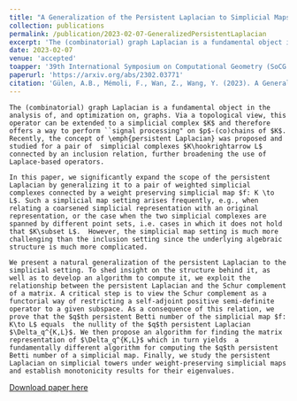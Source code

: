 ```yaml
---
title: "A Generalization of the Persistent Laplacian to Simplicial Maps"
collection: publications
permalink: /publication/2023-02-07-GeneralizedPersistentLaplacian
excerpt: 'The (combinatorial) graph Laplacian is a fundamental object in the analysis of, and optimization on, graphs. Via a topological view, this operator can be extended to a simplicial complex $K$ and therefore offers a way to perform ``signal processing" on $p$-(co)chains of $K$.  Recently, the concept of \emph{persistent Laplacian} was proposed and studied for a pair of  simplicial complexes $K\hookrightarrow L$ connected by an inclusion relation, further broadening the use of Laplace-based operators. In this paper, we significantly expand the scope of the persistent Laplacian by generalizing it to a pair of weighted simplicial complexes connected by a weight preserving simplicial map $f: K \to L$. Such a simplicial map setting arises frequently, e.g., when relating a coarsened simplicial representation with an original representation, or the case when the two simplicial complexes are spanned by different point sets, i.e. cases in which it does not hold that $K\subset L$.  However, the simplicial map setting is much more challenging than the inclusion setting since the underlying algebraic structure is much more complicated.'
date: 2023-02-07
venue: 'accepted'
toapper: '39th International Symposium on Computational Geometry (SoCG 2023).'
paperurl: 'https://arxiv.org/abs/2302.03771'
citation: 'Gülen, A.B., Mémoli, F., Wan, Z., Wang, Y. (2023). A Generalization of the Persistent Laplacian to Simplicial Maps. <i>arXiv preprint</i>. arXiv:2302.03771.'
---
```

    The (combinatorial) graph Laplacian is a fundamental object in the analysis of, and optimization on, graphs. Via a topological view, this operator can be extended to a simplicial complex $K$ and therefore offers a way to perform ``signal processing" on $p$-(co)chains of $K$.  Recently, the concept of \emph{persistent Laplacian} was proposed and studied for a pair of  simplicial complexes $K\hookrightarrow L$ connected by an inclusion relation, further broadening the use of Laplace-based operators. 
    
    In this paper, we significantly expand the scope of the persistent Laplacian by generalizing it to a pair of weighted simplicial complexes connected by a weight preserving simplicial map $f: K \to L$. Such a simplicial map setting arises frequently, e.g., when relating a coarsened simplicial representation with an original representation, or the case when the two simplicial complexes are spanned by different point sets, i.e. cases in which it does not hold that $K\subset L$.  However, the simplicial map setting is much more challenging than the inclusion setting since the underlying algebraic structure is much more complicated.

    We present a natural generalization of the persistent Laplacian to the simplicial setting. To shed insight on the structure behind it, as well as to develop an algorithm to compute it, we exploit the relationship between the persistent Laplacian and the Schur complement of a matrix. A critical step is to view the Schur complement as a functorial way of restricting a self-adjoint positive semi-definite operator to a given subspace. As a consequence of this relation, we prove that the $q$th persistent Betti number of the simplicial map $f: K\to L$ equals  the nullity of the $q$th persistent Laplacian $\Delta_q^{K,L}$. We then propose an algorithm for finding the matrix representation of $\Delta_q^{K,L}$ which in turn yields  a fundamentally different algorithm for computing the $q$th persistent Betti number of a simplicial map. Finally, we study the persistent Laplacian on simplicial towers under weight-preserving simplicial maps and establish monotonicity results for their eigenvalues. 

[Download paper here](https://arxiv.org/abs/2302.03771)